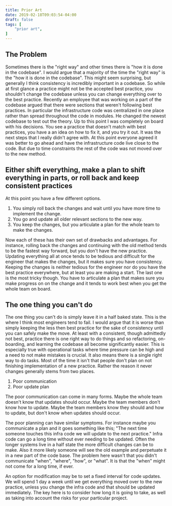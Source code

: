 ```yaml
---
title: Prior Art
date: 2019-02-18T09:03:54-04:00
draft: false
tags: [
    "prior art",
]
---
```

## The Problem
Sometimes there is the "right way" and other times there is "how it is done in the codebase".
I would argue that a majority of the time the "right way" is the "how it is done in the codebase".
This might seem surprising, but generally I think consistency is incredibly important in a codebase.
So while at first glance a practice might not be the accepted best practice, you shouldn't change the codebase unless you can change everything over to the best practice.
Recently an employee that was working on a part of the codebase argued that there were sections that weren't following best practices.
In particular the infrastructure code was centralized in one place rather than spread throughout the code in modules.
He changed the newest codebase to test out the theory.
Up to this point I was completely on board with his decisions.
You see a practice that doesn't match with best practices, you have a an idea on how to fix it, and you try it out.
It was the next steps that I really didn't agree with.
At this point everyone agreed it was better to go ahead and have the infrastructure code live close to the code.
But due to time constraints the rest of the code was not moved over to the new method.

## Either shift everything, make a plan to shift everything in parts, or roll back and keep consistent practices
At this point you have a few different options.
1. You simply roll back the changes and wait until you have more time to implement the change.
2. You go and update all older relevant sections to the new way.
3. You keep the changes, but you articulate a plan for the whole team to make the changes.

Now each of these has their own set of drawbacks and advantages.
For instance, rolling back the changes and continuing with the old method tends to be the fastest way forward, but you don't have the new practice.
Updating everything all at once tends to be tedious and difficult for the engineer that makes the changes, but it makes sure you have consistency.
Keeping the changes is neither tedious for the engineer nor do you have the best practice everywhere, but at least you are making a start.
The last one is the most tricky though.
You have to articulate a plan that makes sure you make progress on on the change and it tends to work best when you get the whole team on board.

## The one thing you can't do
The one thing you can't do is simply leave it in a half baked state.
This is the where I think most engineers tend to fail.
I would argue that it is worse than simply keeping the less then best practice for the sake of consistency until you can safely make the move.
At least with a consistent, though admittedly not best, practice there is one right way to do things and so refactoring, on-boarding, and learning the codebase all become significantly easier.
This is especially true with operational tasks where time pressure can be high and a need to not make mistakes is crucial.
It also means there is a single right way to do tasks.
Most of the time it isn't that people don't plan on not finishing implementation of a new practice.
Rather the reason it never changes generally stems from two places.
1. Poor communication
2. Poor update plan

The poor communication can come in many forms.
Maybe the whole team doesn't know that updates should occur.
Maybe the team members don't know how to update.
Maybe the team members know they should and how to update, but don't know when updates should occur.

The poor planning can have similar symptoms.
For instance maybe you communicate a plan and it goes something like this;
  "The next time someone touches this infra code we will update to the next practice."
Infra code can go a long time without ever needing to be updated.
Often the longer systems live in a half state the more difficult changes can be to make.
Also it more likely someone will see the old example and perpetuate it in a new part of the code base.
The problem here wasn't that you didn't communicate "when", "where", "how", or "what".
It is that the "when" might not come for a long time, if ever.

An option for modification may be to set a fixed interval for code updates.
We will spend 1 day a week until we get everything moved over to the new practice, unless you change the infra code and that should be updated immediately.
The key here is to consider how long it is going to take, as well as taking into account the risks for your particular project.
